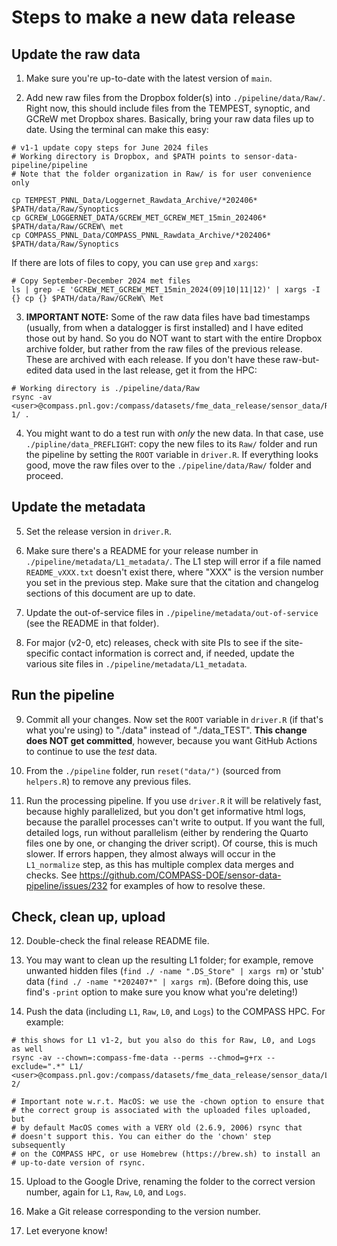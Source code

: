 # Steps to make a new data release

## Update the raw data

1. Make sure you're up-to-date with the latest version of `main`.

2. Add new raw files from the Dropbox folder(s) into
`./pipeline/data/Raw/`. Right now, this should include files from the
TEMPEST, synoptic, and GCReW met Dropbox shares. Basically, bring your
raw data files up to date. Using the terminal can make this easy:

```
# v1-1 update copy steps for June 2024 files
# Working directory is Dropbox, and $PATH points to sensor-data-pipeline/pipeline
# Note that the folder organization in Raw/ is for user convenience only

cp TEMPEST_PNNL_Data/Loggernet_Rawdata_Archive/*202406* $PATH/data/Raw/Synoptics
cp GCREW_LOGGERNET_DATA/GCREW_MET_GCREW_MET_15min_202406* $PATH/data/Raw/GCREW\ met
cp COMPASS_PNNL_Data/COMPASS_PNNL_Rawdata_Archive/*202406* $PATH/data/Raw/Synoptics
```

If there are lots of files to copy, you can use `grep` and `xargs`:
```
# Copy September-December 2024 met files
ls | grep -E 'GCREW_MET_GCREW_MET_15min_2024(09|10|11|12)' | xargs -I {} cp {} $PATH/data/Raw/GCReW\ Met
```

3. **IMPORTANT NOTE:** Some of the raw data files have bad timestamps
(usually, from when a datalogger is first installed) and I have edited
those out by hand. So you do NOT want to start with the entire Dropbox
archive folder, but rather from the raw files of the previous release.
These are archived with each release. If you don't have these
raw-but-edited data used in the last release, get it from the HPC:
```
# Working directory is ./pipeline/data/Raw
rsync -av <user>@compass.pnl.gov:/compass/datasets/fme_data_release/sensor_data/Raw/v1-1/ .
```

4. You might want to do a test run with _only_ the new data. In that
case, use `./pipline/data_PREFLIGHT`: copy the new files to its
`Raw/` folder and run the pipeline by setting the `ROOT` variable in
`driver.R`. If everything looks good, move the raw files over to the
`./pipeline/data/Raw/` folder and proceed.


## Update the metadata

5. Set the release version in `driver.R`.

6. Make sure there's a README for your release number in
`./pipeline/metadata/L1_metadata/`. The L1 step will error if a file
named `README_vXXX.txt` doesn't exist there, where "XXX" is the version
number you set in the previous step. Make sure that the citation and
changelog sections of this document are up to date.

7. Update the out-of-service files in
`./pipeline/metadata/out-of-service` (see the README in that folder).

8. For major (v2-0, etc) releases, check with site PIs to see if the
site-specific contact information is correct and, if needed, update the
various site files in `./pipeline/metadata/L1_metadata`.


## Run the pipeline

9. Commit all your changes. Now set the `ROOT` variable in `driver.R`
(if that's what you're using) to "./data" instead of "./data_TEST".
**This change does NOT get committed**, however, because you want GitHub
Actions to continue to use the _test_ data.

10. From the `./pipeline` folder, run `reset("data/")` (sourced from 
`helpers.R`) to remove any previous files.

11. Run the processing pipeline. If you use `driver.R` it will be
relatively fast, because highly parallelized, but you don't get
informative html logs, because the parallel processes can't write to
output. If you want the full, detailed logs, run without parallelism
(either by rendering the Quarto files one by one, or changing the driver
script). Of course, this is much slower. 
If errors happen, they almost always will occur in the `L1_normalize` 
step, as this has multiple complex data merges and checks. 
See https://github.com/COMPASS-DOE/sensor-data-pipeline/issues/232
for examples of how to resolve these.


## Check, clean up, upload

12. Double-check the final release README file.

13. You may want to clean up the resulting L1 folder; for example,
remove unwanted hidden files (`find ./ -name ".DS_Store" | xargs rm`) or
'stub' data (`find ./ -name "*202407*" | xargs rm`). (Before doing this,
use find's `-print` option to make sure you know what you're deleting!)

14. Push the data (including `L1`, `Raw`, `L0`, and `Logs`) to the
COMPASS HPC. For example:

```
# this shows for L1 v1-2, but you also do this for Raw, L0, and Logs as well
rsync -av --chown=:compass-fme-data --perms --chmod=g+rx --exclude=".*" L1/ <user>@compass.pnl.gov:/compass/datasets/fme_data_release/sensor_data/Level1/v1-2/

# Important note w.r.t. MacOS: we use the -chown option to ensure that
# the correct group is associated with the uploaded files uploaded, but
# by default MacOS comes with a VERY old (2.6.9, 2006) rsync that
# doesn't support this. You can either do the 'chown' step subsequently
# on the COMPASS HPC, or use Homebrew (https://brew.sh) to install an
# up-to-date version of rsync.
```

15. Upload to the Google Drive, renaming the folder to the correct
version number, again for `L1`, `Raw`, `L0`, and `Logs`.

16. Make a Git release corresponding to the version number.

17. Let everyone know!
